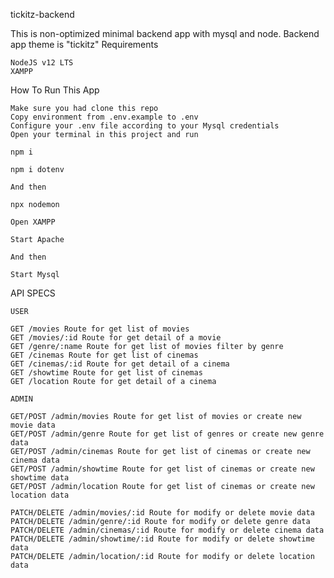 tickitz-backend

This is non-optimized minimal backend app with mysql and node. Backend app theme is "tickitz"
Requirements

    NodeJS v12 LTS
    XAMPP

How To Run This App

    Make sure you had clone this repo
    Copy environment from .env.example to .env
    Configure your .env file according to your Mysql credentials
    Open your terminal in this project and run

    npm i

    npm i dotenv

    And then

    npx nodemon

    Open XAMPP

    Start Apache

    And then

    Start Mysql

API SPECS

    USER

    GET /movies Route for get list of movies
    GET /movies/:id Route for get detail of a movie
    GET /genre/:name Route for get list of movies filter by genre
    GET /cinemas Route for get list of cinemas
    GET /cinemas/:id Route for get detail of a cinema
    GET /showtime Route for get list of cinemas
    GET /location Route for get detail of a cinema

    ADMIN

    GET/POST /admin/movies Route for get list of movies or create new movie data
    GET/POST /admin/genre Route for get list of genres or create new genre data
    GET/POST /admin/cinemas Route for get list of cinemas or create new cinema data
    GET/POST /admin/showtime Route for get list of cinemas or create new showtime data
    GET/POST /admin/location Route for get list of cinemas or create new location data

    PATCH/DELETE /admin/movies/:id Route for modify or delete movie data
    PATCH/DELETE /admin/genre/:id Route for modify or delete genre data
    PATCH/DELETE /admin/cinemas/:id Route for modify or delete cinema data
    PATCH/DELETE /admin/showtime/:id Route for modify or delete showtime data
    PATCH/DELETE /admin/location/:id Route for modify or delete location data
